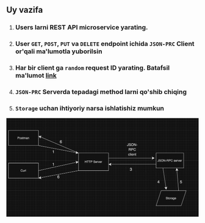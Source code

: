 ## Uy vazifa

1. ### Users larni REST API microservice yarating.
2. ### User `GET`, `POST`, `PUT` va `DELETE` endpoint ichida `JSON-PRC` Client or'qali ma'lumotla yuborilsin   
3. ### Har bir client ga `random` request ID yarating. Batafsil ma'lumot [link](https://github.com/ybbus/jsonrpc/) 
4. ### `JSON-PRC` Serverda tepadagi method larni qo'shib chiqing 
5. ### `Storage` uchan ihtiyoriy narsa ishlatishiz mumkun

![Scheme](image.png)

